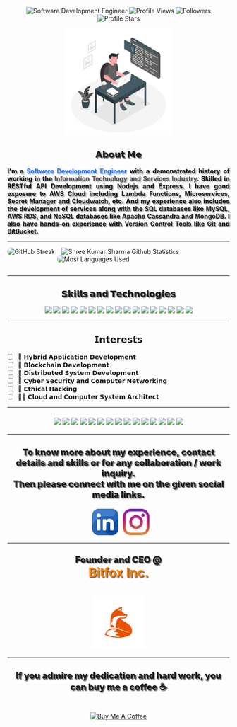 <!-- Github Profile Stats Navigation Bar -->
<p class="profile-stats" align="center">
    <img src="https://img.shields.io/badge/Shree-Kumar_Sharma-grey?labelColor=6600ff&style=bold.svg"
        alt="Software Development Engineer">
    <img src="https://komarev.com/ghpvc/?username=shreesharma07&color=green&label=Profile%20Views&style=bold"
        alt="Profile Views">
    <img src="https://img.shields.io/github/followers/shreesharma07?labelColor=blue?color=grey&label=Followers&style=bold"
        alt="Followers">
    <img src="https://img.shields.io/github/stars/shreesharma07?label=Profile%20Stars&style=bold&color=cyan"
        alt="Profile Stars">
</p>

<!-- Previos Icon -->
<!-- <h1 align="center">
<img style="cursor: grab; width:100%;height:100%;" src="https://bit.ly/3sf7CSU">
</h1> -->

<div style="style="display:inline-block; padding:0px 0px 15px 0px;" align="center">
    <img src="https://github.com/shreesharma07/shreesharma07/blob/pre-prod/Images/software-developer-web.png" style="cursor: grab; width:48%; height:auto; align-item: center; " >
</div>

<h2 align="center" style="text-shadow:2px 2px 2px #535353; font-size: 20px; font: 'Fira Code'; font-weight: 800; text-align: center; align-content: center; display: grid;">𝗔𝗯𝗼𝘂𝘁 𝗠𝗲</h2>
<p style="text-shadow:2px 2px 2px #626262a3; font-size: 14px; font: 'Fira Code'; font-weight: 800; text-align: justify; text-justify: inter-word;">I'm a <b><font color='#1a75ff'>Software Development Engineer</font></b> with a demonstrated history of working in the <b><font color='#4d4d4d'>Information Technology and Services Industry</font></b>. Skilled in RESTful API Development using <b>Nodejs</b> and <b>Express</b>. I have good exposure to <b>AWS</b> Cloud including <b>Lambda Functions</b>, <b>Microservices</b>, <b>Secret Manager</b> and <b>Cloudwatch</b>, etc. And my experience also includes the development of services along with the <b>SQL</b> databases like <b>MySQL</b>, <b>AWS RDS</b>, and <b>NoSQL</b> databases like <b>Apache Cassandra</b> and <b>MongoDB</b>. I also have hands-on experience with <b>Version Control Tools</b> like <b>Git</b> and <b>BitBucket</b>.</p>

---

<div style="display:inline-block; padding:0px 0px 15px 0px; text-align:center; position:relative;">
    <img style="cursor: pointer; width:49%; height:auto%; border-radius:8px" src="https://github-readme-streak-stats.herokuapp.com/?user=shreesharma07&theme=dark&hide_border=true&text_bold=true" alt="GitHub Streak">
    <img style="cursor: pointer; width:49%; height:auto%; padding-left:10px;   border-radius:8px" src="https://github-readme-stats.vercel.app/api/?username=shreesharma07&count_private=true&theme=dark&show_icons=true&text_bold=true&hide_border=true" alt="Shree Kumar Sharma Github Statistics">
    <div style="margin:auto;" align="center">
        <!-- <img style="cursor: pointer;" src="https://github-readme-stats.vercel.app/api/top-langs/?username=shreesharma07&langs_count=5&theme=dark&show_icons=true&border=none&count_private=true" alt="Most Languages Used"> -->
        <img style="cursor: pointer; width:49%; height:auto%;  border-radius:8px" src="https://github-readme-stats.vercel.app/api/top-langs/?username=shreesharma07&layout=compact&langs_count=8&theme=dark&hide_border=true&text_bold=true" alt="Most Languages Used">
    </div>
</div>

---

<h2 align="center" style="text-shadow:2px 2px 2px #535353; font-size: 20px; font: 'Fira Code'; font-weight: 800; text-align: center; align-content: center; display: grid;">𝗦𝗸𝗶𝗹𝗹𝘀 𝗮𝗻𝗱 𝗧𝗲𝗰𝗵𝗻𝗼𝗹𝗼𝗴𝗶𝗲𝘀</h2>

<div class="skills" align="center">
    <img style="width: auto; height: 38px;" src="https://img.shields.io/badge/Typescript-grey?logo=Typescript&labelColor=000000&style=bold.svg">
    <img style="width: auto; height: 38px;" src="https://img.shields.io/badge/Javascript-grey?logo=JavaScript&labelColor=000000&style=bold.svg">
    <img style="width: auto; height: 38px;" src="https://img.shields.io/badge/Nodejs-grey?logo=node.js&labelColor=000000&style=bold.svg">
    <img style="width: auto; height: 38px;" src="https://img.shields.io/badge/Express-grey?logo=Express&labelColor=000000&style=bold.svg">
    <img style="width: auto; height: 38px;" src="https://img.shields.io/badge/HTML5-grey?logo=HTML5&labelColor=000000&style=bold.svg">
    <img style="width: auto; height: 38px;" src="https://img.shields.io/badge/CSS3-grey?logo=CSS3&labelColor=000000&style=bold.svg">
    <img style="width: auto; height: 38px;" src="https://img.shields.io/badge/Express-grey?logo=Express&labelColor=000000&style=bold.svg">
    <img style="width: auto; height: 38px;" src="https://img.shields.io/badge/Git-grey?logo=Git&labelColor=000000&style=bold.svg">
    <img style="width: auto; height: 38px;" src="https://img.shields.io/badge/MySQL-grey?logo=MySQL&labelColor=000000&style=bold.svg">
    <img style="width: auto; height: 38px;" src="https://img.shields.io/badge/MongoDB-grey?logo=MongoDB&labelColor=000000&style=bold.svg">
    <img style="width: auto; height: 38px;" src="https://img.shields.io/badge/Prisma-grey?logo=Prisma&labelColor=000000&style=bold.svg">
    <img style="width: auto; height: 38px;" src="https://img.shields.io/badge/JSON-grey?logo=JSON&labelColor=000000&style=bold.svg">
    <img style="width: auto; height: 38px;" src="https://img.shields.io/badge/Postman-grey?logo=Postman&labelColor=000000&style=bold.svg">
    <img style="width: auto; height: 38px;" src="https://img.shields.io/badge/Bitbucket-grey?logo=Bitbucket&labelColor=000000&style=bold.svg">
    <img style="width: auto; height: 38px;" src="https://img.shields.io/badge/Github-grey?logo=Github&labelColor=000000&style=bold.svg">
    <img style="width: auto; height: 38px;" src="https://img.shields.io/badge/AWS%20Cloud-grey?logo=AmazonAWS&labelColor=000000&style=bold.svg">
    <img style="width: auto; height: 38px;" src="https://img.shields.io/badge/Figma-grey?logo=Figma&labelColor=000000&style=bold.svg">
</div>

---

<h2 align="center">𝗜𝗻𝘁𝗲𝗿𝗲𝘀𝘁𝘀</h2>

<div style="align-items:center;">

- [ ] 🐼 𝗛𝘆𝗯𝗿𝗶𝗱 𝗔𝗽𝗽𝗹𝗶𝗰𝗮𝘁𝗶𝗼𝗻 𝗗𝗲𝘃𝗲𝗹𝗼𝗽𝗺𝗲𝗻𝘁 <br>
- [ ] 🦊 𝗕𝗹𝗼𝗰𝗸𝗰𝗵𝗮𝗶𝗻 𝗗𝗲𝘃𝗲𝗹𝗼𝗽𝗺𝗲𝗻𝘁 <br>
- [ ] 🐶 𝗗𝗶𝘀𝘁𝗿𝗶𝗯𝘂𝘁𝗲𝗱 𝗦𝘆𝘀𝘁𝗲𝗺 𝗗𝗲𝘃𝗲𝗹𝗼𝗽𝗺𝗲𝗻𝘁 <br>
- [ ] 🐰 𝗖𝘆𝗯𝗲𝗿 𝗦𝗲𝗰𝘂𝗿𝗶𝘁𝘆 𝗮𝗻𝗱 𝗖𝗼𝗺𝗽𝘂𝘁𝗲𝗿 𝗡𝗲𝘁𝘄𝗼𝗿𝗸𝗶𝗻𝗴 <br>
- [ ] 🦁 𝗘𝘁𝗵𝗶𝗰𝗮𝗹 𝗛𝗮𝗰𝗸𝗶𝗻𝗴 <br>
- [ ] 🐻‍❄️ 𝗖𝗹𝗼𝘂𝗱 𝗮𝗻𝗱 𝗖𝗼𝗺𝗽𝘂𝘁𝗲𝗿 𝗦𝘆𝘀𝘁𝗲𝗺 𝗔𝗿𝗰𝗵𝗶𝘁𝗲𝗰𝘁 <br>

</div>

---

<h3 align="center">

<div class="glow-on-hover" id="skills-icons" align="center" style="image.pngtext-decoration: none;">
    <a href="https://skillicons.dev/icons?i=typescript" style="text-decoration: none;">
        <img src='https://skillicons.dev/icons?i=typescript'>
    </a>
    <a href="https://skillicons.dev/icons?i=js" style="text-decoration: none;">
        <img src='https://skillicons.dev/icons?i=js'>
    </a>
    <a href="https://skillicons.dev/icons?i=nodejs" style="text-decoration: none;">
        <img src='https://skillicons.dev/icons?i=nodejs'>
    </a>
    <a href="https://skillicons.dev/icons?i=express" style="text-decoration: none;">
        <img src='https://skillicons.dev/icons?i=express'>
    </a>
    <a href="https://skillicons.dev/icons?i=html" style="text-decoration: none;">
        <img src='https://skillicons.dev/icons?i=html'>
    </a>
    <a href="https://skillicons.dev/icons?i=css" style="text-decoration: none;">
        <img src='https://skillicons.dev/icons?i=css'>
    </a>
    <a href="https://skillicons.dev/icons?i=git" style="text-decoration: none;">
        <img src='https://skillicons.dev/icons?i=git'>
    </a>
    <a href="https://skillicons.dev/icons?i=mongodb" style="text-decoration: none;">
        <img src='https://skillicons.dev/icons?i=mongodb'>
    </a>
    <a href="https://skillicons.dev/icons?i=jenkins" style="text-decoration: none;">
        <img src='https://skillicons.dev/icons?i=jenkins'>
    </a>
    <a href="https://skillicons.dev/icons?i=figma" style="text-decoration: none;">
        <img src='https://skillicons.dev/icons?i=figma'>
    </a>
    <a href="https://skillicons.dev/icons?i=mysql" style="text-decoration: none;">
        <img src='https://skillicons.dev/icons?i=mysql'>
    </a>
    <a href="https://skillicons.dev/icons?i=jquery" style="text-decoration: none;">
        <img src='https://skillicons.dev/icons?i=jquery'>
    </a>
    <a href="https://skillicons.dev/icons?i=github" style="text-decoration: none;">
        <img src='https://skillicons.dev/icons?i=github'>
    </a>
    <a href="https://skillicons.dev/icons?i=aws" style="text-decoration: none;">
        <img src='https://skillicons.dev/icons?i=aws'>
    </a>
    <a href="https://skillicons.dev/icons?i=prisma" style="text-decoration: none;">
        <img src='https://skillicons.dev/icons?i=prisma'>
    </a>
</div>
<!-- [![Skill Icon](https://skillicons.dev/icons?i=typescript,js,nodejs,express,html,css,git,mongodb,jenkins,figma,mysql,jquery,github,aws,prisma)](https://skillicons.dev/icons?i=typescript,js,nodejs,express,html,css,git,mongodb,jenkins,figma,mysql,jquery,github,aws,prisma) -->

</h3>

---

<!-- <div style="align-items:center; padding:0px 0px 15px 0px; align-items:center; margin:auto;">
<h3 align="center">𝐓𝐨 𝐤𝐧𝐨𝐰 𝐦𝐨𝐫𝐞 𝐚𝐛𝐨𝐮𝐭 𝐦𝐲 𝐞𝐱𝐩𝐞𝐫𝐢𝐞𝐧𝐜𝐞 𝐚𝐧𝐝 𝐬𝐤𝐢𝐥𝐥𝐬 𝐨𝐫 𝐟𝐨𝐫 𝐚𝐧𝐲 𝐜𝐨𝐥𝐥𝐚𝐛𝐨𝐫𝐚𝐭𝐢𝐨𝐧 𝐢𝐧𝐪𝐮𝐢𝐫𝐲 𝐨𝐫 𝐰𝐨𝐫𝐤, 𝐭𝐡𝐞𝐧 𝐩𝐥𝐞𝐚𝐬𝐞 𝐜𝐨𝐧𝐧𝐞𝐜𝐭 𝐰𝐢𝐭𝐡 𝐦𝐞 𝐨𝐧 𝐋𝐢𝐧𝐤𝐞𝐝𝐈𝐧 𝐚𝐧𝐝 𝐈𝐧𝐬𝐭𝐚𝐠𝐫𝐚𝐦.<br><br>
<a href="https://bit.ly/3eOXjRZ" target="_blank"><img style="height:60px; width:60px; cursor: pointer; margin-top:15px; " src="https://github.com/shreesharma07/shreesharma07/blob/pre-prod/Images/Social_Media-Icons/linkedin-color-logo.png"></a>
<a href="https://bit.ly/3gvGBI0" target="_blank"><img style="height:60px; width:60px; cursor: pointer; margin-top:15px; " src="https://github.com/shreesharma07/shreesharma07/blob/pre-prod/Images/Social_Media-Icons/instagram.png"></a><br>
<a href="mailto:shrikumarsharma1998@gmail.com" target="_blank"><img style="height:80px; width:80px; cursor: pointer; " src="https://github.com/shreesharma07/shreesharma07/blob/pre-prod/Images/mail-box.png"></a>
</h3> -->

<h3 style="text-shadow:2px 2px 2px #535353; font-size: 20px; font: 'Fira Code'; font-weight: 800; text-align: center; align-content: center; display: grid;" align="center"> To know more about my experience, contact details and skills or for any collaboration / work inquiry.<br> Then please connect with me on the given social media links.</h3>
<div align="center" style="display: flex; align-items: center; margin:auto; padding-left: 10px; position:relative; justify-content: center; text-decoration: none;">
    <a href="https://bit.ly/3eOXjRZ" style="text-decoration: none;">
        <img style="height:60px; width:60px;" src="./Images/Social_Media-Icons/linkedin-color-logo.png">
    </a>
    <a href="https://bit.ly/3gvGBI0" style="text-decoration: none;">
        <img style="height:60px; width:60px; cursor: pointer; margin-left: 10px;"
            src="./Images/Social_Media-Icons/instagram.png">
    </a>
    <!-- <a href="mailto:shrikumarsharma1998@gmail.com">
        <img style="height:80px; width:80px; cursor: pointer;" src="./Images/mail-box.png">
    </a> -->
</div>

---

<h3 align="center">
<p style="text-shadow:2px 2px 2px #535353; font-size: 20px; font: 'Fira Code'; font-weight: 800; text-align: center; align-content: center; display: grid; margin-top:5%;">Founder and CEO @ <a href="https://github.com/Bitfox-Inc" target="_blank" style="text-decoration:none; color: rgb(255, 128, 0); font-size:28px; font-weight:bold;">Bitfox Inc.</a></p>
<a href="https://github.com/Bitfox-Inc" target="_blank"><img style="height:120px; width:120px; cursor: pointer; margin-top:15px;" src="https://github.com/shreesharma07/shreesharma07/blob/master/Images/bitfox-logo-removebg-preview.png"></a>
</h3>

---

<div align="center">
<h3 style="text-shadow:2px 2px 2px #535353; font-size: 20px; font: 'Fira Code'; font-weight: 800;">If you admire my dedication and hard work, you can buy me a coffee ☕</h3><br>
 <a href="https://buymeacoffee.com/shreesharma07" target="_blank"><img src="https://cdn.buymeacoffee.com/buttons/v2/default-yellow.png" alt="Buy Me A Coffee" style="height: 60px !important;width: 217px !important; cursor: pointer;" ></a>
</div>

</div>
